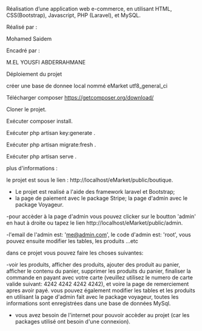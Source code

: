 
Réalisation d’une application web e-commerce, en utilisant HTML, CSS(Bootstrap), Javascript, PHP (Laravel), et MySQL.

Réalisé par :

Mohamed Saidem

Encadré par :

M.EL YOUSFI ABDERRAHMANE

Déploiement du projet

créer une base de donnee local nommé eMarket utf8_general_ci

Télécharger composer https://getcomposer.org/download/

Cloner le projet.

Exécuter composer install.

Exécuter php artisan key:generate .

Exécuter php artisan migrate:fresh .

Exécuter php artisan serve .

plus d'informations :

le projet est sous le lien : http://localhost/eMarket/public/boutique. 
- Le projet est realisé a l'aide des framework laravel et Bootstrap;
- la page de paiement avec le package Stripe;
la page d'admin avec le package Voyageur.

-pour accèder à la page d'admin vous pouvez clicker sur le boutton 'admin' en haut à droite ou tapez le lien 
http://localhost/eMarket/public/admin. 

-l'email de l'admin est: 'me@admin.com', le code d'admin est: 'root', vous pouvez ensuite modifier les tables, les produits ...etc 

dans ce projet vous pouvez faire les choses suivantes:

-voir les produits, afficher des produits, ajouter des produit au panier, afficher le contenu du panier, supprimer les produits du panier,
finaliser la commande en payant avec votre carte (veuillez utilisez le numero de carte valide suivant: 4242 4242 4242 4242),
et voire la page de remerciement apres avoir payé. vous pouvez également modifier les tables et les produits en utilisant la page d'admin
fait avec le package voyageur, toutes les informations sont enregistrées dans une base de données MySql.


- vous avez besoin de l'internet pour pouvoir accèder au projet (car les packages utilisé ont besoin d'une connexion).
